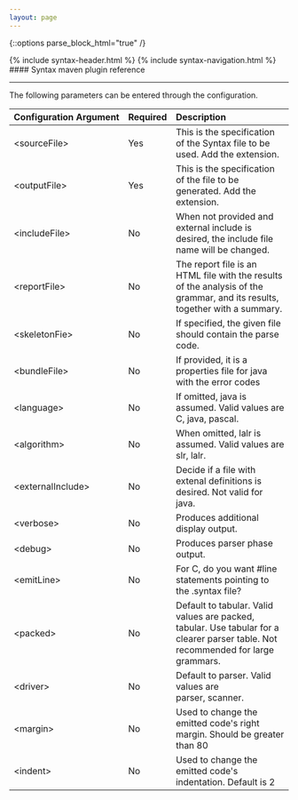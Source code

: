 ```yaml
---
layout: page
---
```


{::options parse_block_html="true" /}
<div class="syntax">
{% include syntax-header.html %}
{% include syntax-navigation.html %}

<div class="syntax-matter">
#### Syntax maven plugin reference

---

The following parameters can be entered through the configuration.

**Configuration&nbsp;Argument** | **Required** | **Description**
:--------------------------     |:-------------|:----------- 
&lt;sourceFile&gt;              | Yes          | This is the specification of the Syntax file to be used. Add the extension.
&lt;outputFile&gt;              | Yes          | This is the specification of the file to be generated. Add the extension.
&lt;includeFile&gt;             | No           | When not provided and external include is desired, the include file name will be changed.
&lt;reportFile&gt;              | No           | The report file is an HTML file with the results of the analysis of the grammar, and its results, together with a summary.
&lt;skeletonFie&gt;             | No           | If specified, the given file should contain the parse code.
&lt;bundleFile&gt;              | No           | If provided, it is a properties file for java with the error codes
&lt;language&gt;                | No           | If omitted, java is assumed. Valid values are C, java, pascal.
&lt;algorithm&gt;               | No           | When omitted, lalr is assumed. Valid values are slr, lalr.
&lt;externalInclude&gt;         | No           | Decide if a file with extenal definitions is desired. Not valid for java.
&lt;verbose&gt;                 | No           | Produces additional display output.
&lt;debug&gt;                   | No           | Produces parser phase output.
&lt;emitLine&gt;                | No           | For C, do you want #line statements pointing to the .syntax file? 
&lt;packed&gt;                  | No           | Default to tabular. Valid values are packed, tabular. Use tabular for a clearer parser table. Not recommended for large grammars.
&lt;driver&gt;                  | No           | Default to parser. Valid values are parser, scanner.
&lt;margin&gt;                  | No           | Used to change the emitted code's right margin. Should be greater than 80
&lt;indent&gt;                  | No           | Used to change the emitted code's indentation. Default is 2

</div>
</div>